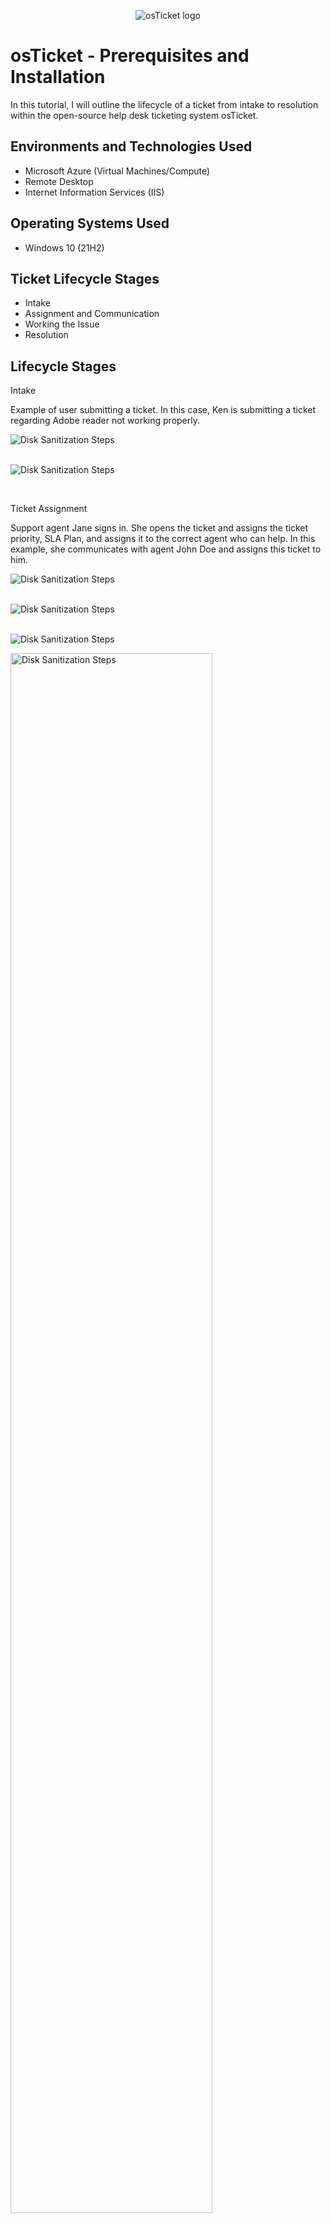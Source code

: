 <p align="center">
<img src="https://i.imgur.com/Clzj7Xs.png" alt="osTicket logo"/>
</p>

<h1>osTicket - Prerequisites and Installation</h1>

In this tutorial, I will outline the lifecycle of a ticket from intake to resolution within the open-source help desk ticketing system osTicket.

<h2>Environments and Technologies Used</h2>

- Microsoft Azure (Virtual Machines/Compute)
- Remote Desktop
- Internet Information Services (IIS)

<h2>Operating Systems Used </h2>

- Windows 10</b> (21H2)

<h2>Ticket Lifecycle Stages</h2>

- Intake
- Assignment and Communication
- Working the Issue
- Resolution

<h2>Lifecycle Stages</h2>

Intake




Example of user submitting a ticket. In this case, Ken is submitting a ticket regarding Adobe reader not working properly.
<p>
<img src="https://i.imgur.com/gCptEng.png" alt="Disk Sanitization Steps"/>
</p>
<br />
<img src="https://i.imgur.com/xJKQBbu.png" alt="Disk Sanitization Steps"/>
</p>
<br />



Ticket Assignment

Support agent Jane signs in. She opens the ticket and assigns the ticket priority, SLA Plan, and assigns it to the correct agent who can help. In this example, she communicates with agent John Doe and assigns this ticket to him.
<p>
<img src="https://i.imgur.com/RwpecJK.png" alt="Disk Sanitization Steps"/>
</p>
<br />
<img src="https://i.imgur.com/5nLEZIz.png" alt="Disk Sanitization Steps"/>
</p>
</p>
<br />
<img src="https://i.imgur.com/bvrEKyG.png" alt="Disk Sanitization Steps"/>
</p>
<p>
<img src="https://i.imgur.com/29qx7z0.png" height="80%" width="80%" alt="Disk Sanitization Steps"/>
</p>
</p>
Working the issue

Agent John.Doe signs in
</p>
</p>
<br />
<img src="https://i.imgur.com/Q0PJaSD.png" alt="Disk Sanitization Steps"/>
</p>
</p>
<br/>
Agent John works the issue and communicates back to agent Jane.

He also makes sure to switch the status of the issue from open to resolved:
</p>
<br />
<img src="https://i.imgur.com/ayCpGWM.png" alt="Disk Sanitization Steps"/>
</p>
</p>
<br />
<img src="https://i.imgur.com/itpkr87.png" alt="Disk Sanitization Steps"/>
</p>
<p>
<img src="https://i.imgur.com/zFIInip.png" height="80%" width="80%" alt="Disk Sanitization Steps"/>
</p>
</p>
<img src="https://i.imgur.com/niXgjnv.png" height="80%" width="80%" alt="Disk Sanitization Steps"/>
</p>
